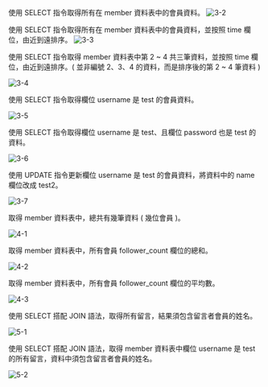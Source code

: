 使用 SELECT 指令取得所有在 member 資料表中的會員資料。
![3-2](https://user-images.githubusercontent.com/93437400/151011539-451a7ca4-2886-401e-a567-d69f63eac961.png)

使用 SELECT 指令取得所有在 member 資料表中的會員資料，並按照 time 欄位，由近到遠排序。
![3-3](https://user-images.githubusercontent.com/93437400/151011947-dc41b0ef-90cd-4c66-a4b7-d95d23d438e0.png)

使用 SELECT 指令取得 member 資料表中第 2 ~ 4 共三筆資料，並按照 time 欄位，由近到遠排序。( 並非編號 2、3、4 的資料，而是排序後的第 2 ~ 4 筆資料 )

![3-4](https://user-images.githubusercontent.com/93437400/151011961-8de02320-9669-4166-8626-c5b00a2917e0.png)

使用 SELECT 指令取得欄位 username 是 test 的會員資料。

![3-5](https://user-images.githubusercontent.com/93437400/151011985-c329da25-1108-43a7-858e-b5b0e93c1968.png)

使用 SELECT 指令取得欄位 username 是 test、且欄位 password 也是 test 的資料。

![3-6](https://user-images.githubusercontent.com/93437400/151011996-5913d1df-c186-4607-bd4b-f4a315470e08.png)

使用 UPDATE 指令更新欄位 username 是 test 的會員資料，將資料中的 name 欄位改成 test2。

![3-7](https://user-images.githubusercontent.com/93437400/151012003-7c78c4f0-5d28-48f5-8d91-ef660545b5e0.png)

取得 member 資料表中，總共有幾筆資料 ( 幾位會員 )。

![4-1](https://user-images.githubusercontent.com/93437400/151012012-f06394a1-10a2-40fc-a227-ed1df3a7242d.png)

取得 member 資料表中，所有會員 follower_count 欄位的總和。

![4-2](https://user-images.githubusercontent.com/93437400/151012024-484e2275-ca95-4ead-89fb-c670c60d8be7.png)

取得 member 資料表中，所有會員 follower_count 欄位的平均數。

![4-3](https://user-images.githubusercontent.com/93437400/151012034-23ef399d-1168-4a7f-aa15-bcaa66c7ff5b.png)

使用 SELECT 搭配 JOIN 語法，取得所有留言，結果須包含留言者會員的姓名。

![5-1](https://user-images.githubusercontent.com/93437400/151012042-76355e57-b59f-40dc-90c2-bcf18848228c.png)

使用 SELECT 搭配 JOIN 語法，取得 member 資料表中欄位 username 是 test 的所有留言，資料中須包含留言者會員的姓名。

![5-2](https://user-images.githubusercontent.com/93437400/151012046-8fc73912-4aec-4369-ae6c-725797c30237.png)
